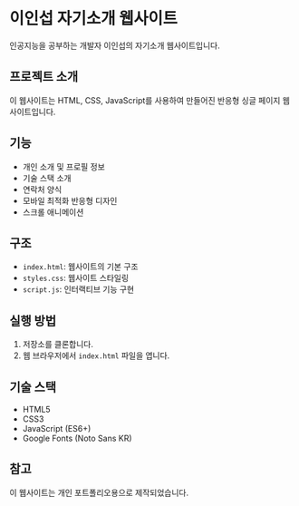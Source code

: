 # 이인섭 자기소개 웹사이트

인공지능을 공부하는 개발자 이인섭의 자기소개 웹사이트입니다.

## 프로젝트 소개

이 웹사이트는 HTML, CSS, JavaScript를 사용하여 만들어진 반응형 싱글 페이지 웹사이트입니다. 

## 기능

- 개인 소개 및 프로필 정보
- 기술 스택 소개
- 연락처 양식
- 모바일 최적화 반응형 디자인
- 스크롤 애니메이션

## 구조

- `index.html`: 웹사이트의 기본 구조
- `styles.css`: 웹사이트 스타일링
- `script.js`: 인터랙티브 기능 구현

## 실행 방법

1. 저장소를 클론합니다.
2. 웹 브라우저에서 `index.html` 파일을 엽니다.

## 기술 스택

- HTML5
- CSS3
- JavaScript (ES6+)
- Google Fonts (Noto Sans KR)

## 참고

이 웹사이트는 개인 포트폴리오용으로 제작되었습니다. 